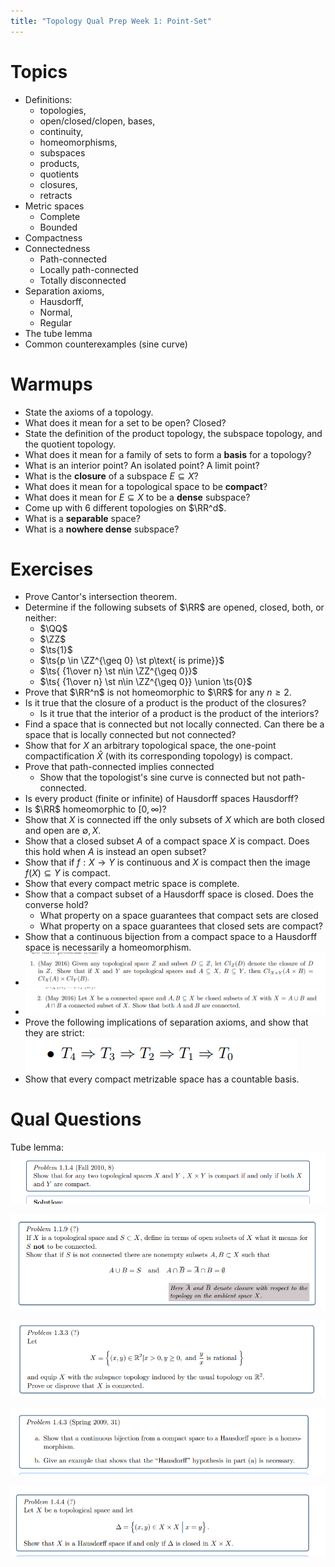 ```yaml
---
title: "Topology Qual Prep Week 1: Point-Set"
---
```


# Topics

- Definitions:
	-   topologies, 
	-   open/closed/clopen, bases, 
	-   continuity, 
	-   homeomorphisms, 
	-   subspaces 
	-   products, 
	-   quotients
	-   closures, 
	-   retracts
- Metric spaces
	- Complete
	- Bounded
- Compactness
-   Connectedness 
	-   Path-connected
	-    Locally path-connected
	-    Totally disconnected
-   Separation axioms, 
	-   Hausdorff, 
	-   Normal, 
	-   Regular
-   The tube lemma
-   Common counterexamples (sine curve)

# Warmups

- State the axioms of a topology.
- What does it mean for a set to be open? Closed?
- State the definition of the product topology, the subspace topology, and the quotient topology.
- What does it mean for a family of sets to form a **basis** for a topology?
- What is an interior point? An isolated point? A limit point?
- What is the **closure** of a subspace $E\subseteq X$?
- What does it mean for a topological space to be **compact**?
- What does it mean for $E\subseteq X$ to be a **dense** subspace?
- Come up with 6 different topologies on $\RR^d$.
- What is a **separable** space?
- What is a **nowhere dense** subspace?

# Exercises
- Prove Cantor's intersection theorem.
- Determine if the following subsets of $\RR$ are opened, closed, both, or neither:
	- $\QQ$
	- $\ZZ$
	- $\ts{1}$
	- $\ts{p \in \ZZ^{\geq 0} \st p\text{ is prime}}$
	- $\ts{ {1\over n} \st n\in \ZZ^{\geq 0}}$
	-  $\ts{ {1\over n} \st n\in \ZZ^{\geq 0}} \union \ts{0}$
-  Prove that $\RR^n$ is not homeomorphic to $\RR$ for any $n\geq 2$.
-  Is it true that the closure of a product is the product of the closures?
	-  Is it true that the interior of a product is the product of the interiors?
- Find a space that is connected but not locally connected.
	Can there be a space that is locally connected but not connected?
- Show that for $X$ an arbitrary topological space, the one-point compactification $\hat X$ (with its corresponding topology) is compact.
- Prove that path-connected implies connected
	- Show that the topologist's sine curve is connected but not path-connected.
- Is every product (finite or infinite) of Hausdorff spaces Hausdorff?
- Is $\RR$ homeomorphic to $[0, \infty)$?
- Show that $X$ is connected iff the only subsets of $X$ which are both closed and open are $\emptyset, X$.
- Show that a closed subset $A$ of a compact space $X$ is compact.
	Does this hold when $A$ is instead an open subset?
- Show that if $f:X\to Y$ is continuous and $X$ is compact then the image $f(X)\subseteq Y$ is compact.
- Show that every compact metric space is complete.
- Show that a compact subset of a Hausdorff space is closed.
	Does the converse hold?
	- What property on a space guarantees that compact sets are closed
	- What property on a space guarantees that closed sets are compact?
- Show that a continuous bijection from a compact space to a Hausdorff space is necessarily a homeomorphism.
- ![](_attachments/Pasted%20image%2020210520145801.png)
- ![](_attachments/Pasted%20image%2020210520145810.png)
- Prove the following implications of separation axioms, and show that they are strict:
![](_attachments/Pasted%20image%2020210520150233.png)
- Show that every compact metrizable space has a countable basis.

# Qual Questions

Tube lemma:
![](_attachments/Pasted%20image%2020210520142907.png)

![](_attachments/Pasted%20image%2020210520143017.png)

![](_attachments/Pasted%20image%2020210520143456.png)

![](_attachments/Pasted%20image%2020210520143537.png)

![](_attachments/Pasted%20image%2020210520143652.png)